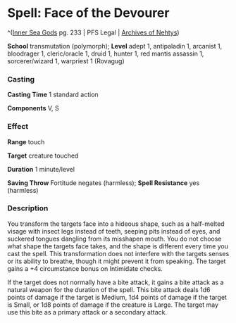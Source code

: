 # Spell: Face of the Devourer

^([Inner Sea Gods][ss-face-of-the-devourer] pg. 233 | PFS Legal | [Archives of Nehtys][sn-face-of-the-devourer])

**School** transmutation (polymorph); **Level** adept 1, antipaladin 1, arcanist 1, bloodrager 1, cleric/oracle 1, druid 1, hunter 1, red mantis assassin 1, sorcerer/wizard 1, warpriest 1 (Rovagug)

### Casting

**Casting Time** 1 standard action  

**Components** V, S

### Effect

**Range** touch  

**Target** creature touched  

**Duration** 1 minute/level  

**Saving Throw** Fortitude negates (harmless); **Spell Resistance** yes (harmless)

### Description

You transform the targets face into a hideous shape, such as a half-melted visage with insect legs instead of teeth, seeping pits instead of eyes, and suckered tongues dangling from its misshapen mouth. You do not choose what shape the targets face takes, and the shape is different every time you cast the spell. This transformation does not interfere with the targets senses or its ability to breathe, though it might prevent it from speaking. The target gains a +4 circumstance bonus on Intimidate checks.  

If the target does not normally have a bite attack, it gains a bite attack as a natural weapon for the duration of the spell. This bite attack deals 1d6 points of damage if the target is Medium, 1d4 points of damage if the target is Small, or 1d8 points of damage if the creature is Large. The target may use this bite as a primary attack or a secondary attack.

[ss-face-of-the-devourer]: http://paizo.com/products/btpy94wj
[sn-face-of-the-devourer]: http://www.archivesofnethys.com/SpellDisplay.aspx?ItemName=Face%20of%20the%20Devourer